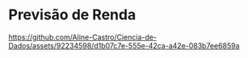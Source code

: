 # Previsão de Renda

https://github.com/Aline-Castro/Ciencia-de-Dados/assets/92234598/d1b07c7e-555e-42ca-a42e-083b7ee6859a

